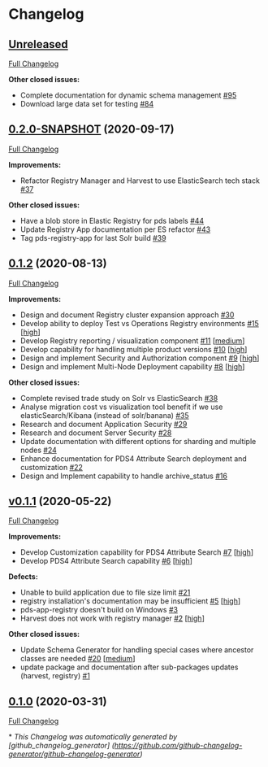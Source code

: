# Changelog

## [Unreleased](https://github.com/NASA-PDS/pds-registry-app/tree/HEAD)

[Full Changelog](https://github.com/NASA-PDS/pds-registry-app/compare/0.2.0-SNAPSHOT...HEAD)

**Other closed issues:**

- Complete documentation for dynamic schema management [\#95](https://github.com/NASA-PDS/pds-registry-app/issues/95)
- Download large data set for testing [\#84](https://github.com/NASA-PDS/pds-registry-app/issues/84)

## [0.2.0-SNAPSHOT](https://github.com/NASA-PDS/pds-registry-app/tree/0.2.0-SNAPSHOT) (2020-09-17)

[Full Changelog](https://github.com/NASA-PDS/pds-registry-app/compare/0.1.2...0.2.0-SNAPSHOT)

**Improvements:**

- Refactor Registry Manager and Harvest to use ElasticSearch tech stack [\#37](https://github.com/NASA-PDS/pds-registry-app/issues/37)

**Other closed issues:**

- Have a blob store in Elastic Registry for pds labels [\#44](https://github.com/NASA-PDS/pds-registry-app/issues/44)
- Update Registry App documentation per ES refactor [\#43](https://github.com/NASA-PDS/pds-registry-app/issues/43)
- Tag pds-registry-app for last Solr build [\#39](https://github.com/NASA-PDS/pds-registry-app/issues/39)

## [0.1.2](https://github.com/NASA-PDS/pds-registry-app/tree/0.1.2) (2020-08-13)

[Full Changelog](https://github.com/NASA-PDS/pds-registry-app/compare/v0.1.1...0.1.2)

**Improvements:**

- Design and document Registry cluster expansion approach [\#30](https://github.com/NASA-PDS/pds-registry-app/issues/30)
- Develop ability to deploy Test vs Operations Registry environments [\#15](https://github.com/NASA-PDS/pds-registry-app/issues/15) [[high](https://github.com/NASA-PDS/pds-registry-app/labels/high)]
- Develop Registry reporting / visualization component [\#11](https://github.com/NASA-PDS/pds-registry-app/issues/11) [[medium](https://github.com/NASA-PDS/pds-registry-app/labels/medium)]
- Develop capability for handling multiple product versions [\#10](https://github.com/NASA-PDS/pds-registry-app/issues/10) [[high](https://github.com/NASA-PDS/pds-registry-app/labels/high)]
- Design and implement Security and Authorization component [\#9](https://github.com/NASA-PDS/pds-registry-app/issues/9) [[high](https://github.com/NASA-PDS/pds-registry-app/labels/high)]
- Design and implement Multi-Node Deployment capability [\#8](https://github.com/NASA-PDS/pds-registry-app/issues/8) [[high](https://github.com/NASA-PDS/pds-registry-app/labels/high)]

**Other closed issues:**

- Complete revised trade study on Solr vs ElasticSearch [\#38](https://github.com/NASA-PDS/pds-registry-app/issues/38)
- Analyse migration cost vs visualization tool benefit if we use elasticSearch/Kibana \(instead of solr/banana\) [\#35](https://github.com/NASA-PDS/pds-registry-app/issues/35)
- Research and document Application Security [\#29](https://github.com/NASA-PDS/pds-registry-app/issues/29)
- Research and document Server Security [\#28](https://github.com/NASA-PDS/pds-registry-app/issues/28)
- Update documentation with different options for sharding and multiple nodes [\#24](https://github.com/NASA-PDS/pds-registry-app/issues/24)
- Enhance documentation for PDS4 Attribute Search deployment and customization [\#22](https://github.com/NASA-PDS/pds-registry-app/issues/22)
- Design and Implement capability to handle archive\_status [\#16](https://github.com/NASA-PDS/pds-registry-app/issues/16)

## [v0.1.1](https://github.com/NASA-PDS/pds-registry-app/tree/v0.1.1) (2020-05-22)

[Full Changelog](https://github.com/NASA-PDS/pds-registry-app/compare/0.1.0...v0.1.1)

**Improvements:**

- Develop Customization capability for PDS4 Attribute Search [\#7](https://github.com/NASA-PDS/pds-registry-app/issues/7) [[high](https://github.com/NASA-PDS/pds-registry-app/labels/high)]
- Develop PDS4 Attribute Search capability [\#6](https://github.com/NASA-PDS/pds-registry-app/issues/6) [[high](https://github.com/NASA-PDS/pds-registry-app/labels/high)]

**Defects:**

- Unable to build application due to file size limit [\#21](https://github.com/NASA-PDS/pds-registry-app/issues/21)
- registry installation's documentation may be insufficient [\#5](https://github.com/NASA-PDS/pds-registry-app/issues/5) [[high](https://github.com/NASA-PDS/pds-registry-app/labels/high)]
- pds-app-registry doesn't build on Windows [\#3](https://github.com/NASA-PDS/pds-registry-app/issues/3)
- Harvest does not work with registry manager [\#2](https://github.com/NASA-PDS/pds-registry-app/issues/2) [[high](https://github.com/NASA-PDS/pds-registry-app/labels/high)]

**Other closed issues:**

- Update Schema Generator for handling special cases where ancestor classes are needed [\#20](https://github.com/NASA-PDS/pds-registry-app/issues/20) [[medium](https://github.com/NASA-PDS/pds-registry-app/labels/medium)]
- update package and documentation after sub-packages updates \(harvest, registry\) [\#1](https://github.com/NASA-PDS/pds-registry-app/issues/1)

## [0.1.0](https://github.com/NASA-PDS/pds-registry-app/tree/0.1.0) (2020-03-31)

[Full Changelog](https://github.com/NASA-PDS/pds-registry-app/compare/4e42a5bc169a645182bd17f9e5071fd9a1f38dad...0.1.0)



\* *This Changelog was automatically generated       by [github_changelog_generator]      (https://github.com/github-changelog-generator/github-changelog-generator)*
